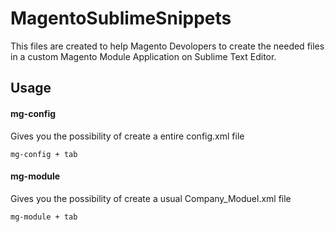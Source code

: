 # MagentoSublimeSnippets

This files are created to help Magento Devolopers to create the needed files in a custom Magento Module Application on Sublime Text Editor.

## Usage

#### mg-config 

Gives you the possibility of create a entire config.xml file

    mg-config + tab

#### mg-module

Gives you the possibility of create a usual Company_Moduel.xml file

    mg-module + tab


